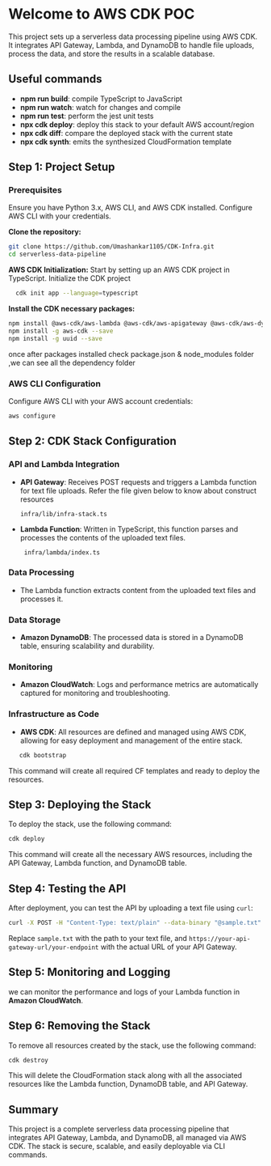 # Welcome to AWS CDK  POC

This project sets up a serverless data processing pipeline using AWS CDK. It integrates API Gateway, Lambda, and DynamoDB to handle file uploads, process the data, and store the results in a scalable database.

## Useful commands

- **npm run build**: compile TypeScript to JavaScript
- **npm run watch**: watch for changes and compile
- **npm run test**: perform the jest unit tests
- **npx cdk deploy**: deploy this stack to your default AWS account/region
- **npx cdk diff**: compare the deployed stack with the current state
- **npx cdk synth**: emits the synthesized CloudFormation template

## Step 1: Project Setup

### Prerequisites

Ensure you have Python 3.x, AWS CLI, and AWS CDK installed. Configure AWS CLI with your credentials.

 **Clone the repository:**

   ```bash
   git clone https://github.com/Umashankar1105/CDK-Infra.git
   cd serverless-data-pipeline
   ```

**AWS CDK Initialization:**
Start by setting up an AWS CDK project in TypeScript.
Initialize the CDK project

 ```bash
   cdk init app --language=typescript
   ```
**Install the  CDK necessary packages:**

```bash
npm install @aws-cdk/aws-lambda @aws-cdk/aws-apigateway @aws-cdk/aws-dynamodb @aws-cdk/aws-iam
npm install -g aws-cdk --save
npm install -g uuid --save

```
once after packages installed check package.json & node_modules folder ,we can see all the dependency folder 
### AWS CLI Configuration

Configure AWS CLI with your AWS account credentials:

```bash
aws configure
```

## Step 2: CDK Stack Configuration

### API and Lambda Integration

- **API Gateway**: Receives POST requests and triggers a Lambda function for text file uploads.
   Refer the file given below to know about construct resources   
   ```
   infra/lib/infra-stack.ts
   ```
- **Lambda Function**: Written in TypeScript, this function parses and processes the contents of the uploaded text files.
  ```
   infra/lambda/index.ts
   ```

### Data Processing

- The Lambda function extracts content from the uploaded text files and processes it.

### Data Storage

- **Amazon DynamoDB**: The processed data is stored in a DynamoDB table, ensuring scalability and durability.

### Monitoring

- **Amazon CloudWatch**: Logs and performance metrics are automatically captured for monitoring and troubleshooting.



### Infrastructure as Code 

- **AWS CDK**: All resources are defined and managed using AWS CDK, allowing for easy deployment and management of the entire stack.
```bash
   cdk bootstrap
   ```
  This command will create all required CF templates and ready to deploy the resources.
## Step 3: Deploying the Stack

To deploy the stack, use the following command:

```bash
cdk deploy
```

This command will create all the necessary AWS resources, including the API Gateway, Lambda function, and DynamoDB table.

## Step 4: Testing the API

After deployment, you can test the API by uploading a text file using `curl`:

```bash
curl -X POST -H "Content-Type: text/plain" --data-binary "@sample.txt" https://r9vszfqsr4.execute-api.us-east-1.amazonaws.com/prod
```

Replace `sample.txt` with the path to your text file, and `https://your-api-gateway-url/your-endpoint` with the actual URL of your API Gateway.

## Step 5: Monitoring and Logging

we can monitor the performance and logs of your Lambda function in **Amazon CloudWatch**.

## Step 6: Removing the Stack

To remove all resources created by the stack, use the following command:

```bash
cdk destroy
```

This will delete the CloudFormation stack along with all the associated resources like the Lambda function, DynamoDB table, and API Gateway.

## Summary

This project is a complete serverless data processing pipeline that integrates API Gateway, Lambda, and DynamoDB, all managed via AWS CDK. The stack is secure, scalable, and easily deployable via CLI commands.
